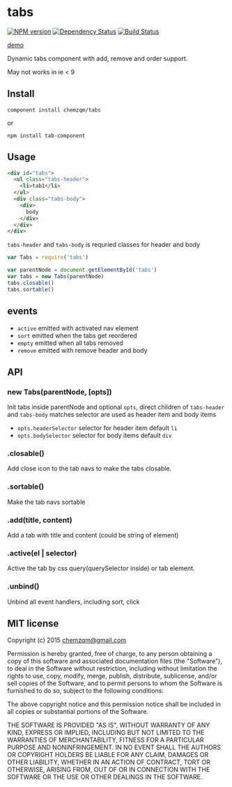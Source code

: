 # tabs

[![NPM version](https://img.shields.io/npm/v/tab-component.svg?style=flat-square)](https://www.npmjs.com/package/tab-component)
[![Dependency Status](https://img.shields.io/david/chemzqm/tabs.svg?style=flat-square)](https://david-dm.org/chemzqm/tabs)
[![Build Status](https://img.shields.io/travis/chemzqm/tabs/master.svg?style=flat-square)](http://travis-ci.org/chemzqm/tabs)

[demo](http://chemzqm.github.io/tabs/)

Dynamic tabs component with add, remove and order support.

May not works in ie < 9

## Install

    component install chemzqm/tabs

or

    npm install tab-component

## Usage

``` html
<div id="tabs">
  <ul class="tabs-header">
    <li>tab1</li>
  </ul>
  <div class="tabs-body">
    <div>
      body
    </div>
  </div>
</div>
```

`tabs-header` and `tabs-body` is requried classes for header and body

```js
var Tabs = require('tabs')

var parentNode = document.getElementById('tabs')
var tabs = new Tabs(parentNode)
tabs.closable()
tabs.sortable()
```
## events

* `active` emitted with activated nav element
* `sort` emitted when the tabs get reordered
* `empty` emitted when all tabs removed
* `remove` emitted with remove header and body

## API

### new Tabs(parentNode, [opts])

Init tabs inside parentNode and optional `opts`, direct children of `tabs-header` and `tabs-body`
matches selector are used as header item and body items

* `opts.headerSelector` selector for header item default `li`
* `opts.bodySelector` selector for body items default `div`

### .closable()

Add close icon to the tab navs to make the tabs closable.

### .sortable()

Make the tab navs sortable

### .add(title, content)

Add a tab with title and content (could be string of element)

### .active(el | selector)

Active the tab by css query(querySelector inside) or tab element.

### .unbind()

Unbind all event handlers, including sort, click

## MIT license

Copyright (c) 2015 chemzqm@gmail.com

Permission is hereby granted, free of charge, to any person obtaining a copy of this software and associated documentation files (the "Software"), to deal in the Software without restriction, including without limitation the rights to use, copy, modify, merge, publish, distribute, sublicense, and/or sell copies of the Software, and to permit persons to whom the Software is furnished to do so, subject to the following conditions:

The above copyright notice and this permission notice shall be included in all copies or substantial portions of the Software.

THE SOFTWARE IS PROVIDED "AS IS", WITHOUT WARRANTY OF ANY KIND, EXPRESS OR IMPLIED, INCLUDING BUT NOT LIMITED TO THE WARRANTIES OF MERCHANTABILITY, FITNESS FOR A PARTICULAR PURPOSE AND NONINFRINGEMENT. IN NO EVENT SHALL THE AUTHORS OR COPYRIGHT HOLDERS BE LIABLE FOR ANY CLAIM, DAMAGES OR OTHER LIABILITY, WHETHER IN AN ACTION OF CONTRACT, TORT OR OTHERWISE, ARISING FROM, OUT OF OR IN CONNECTION WITH THE SOFTWARE OR THE USE OR OTHER DEALINGS IN THE SOFTWARE.
